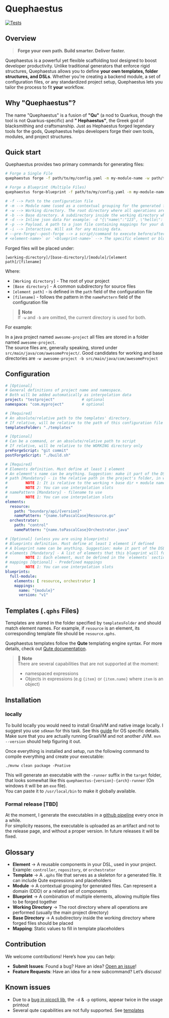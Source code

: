 # Quephaestus

[![Tests](https://github.com/FreifeldRoyi/Quephaestus/actions/workflows/build-and-test.yaml/badge.svg)](https://github.com/FreifeldRoyi/Quephaestus/actions/workflows/build-and-test.yaml)

## Overview
> **Forge your own path. Build smarter. Deliver faster.**

Quephaestus is a powerful yet flexible scaffolding tool designed to boost developer productivity. Unlike traditional
generators that enforce rigid structures, Quephaestus allows you to define **your own templates, folder structures, and
DSLs**. Whether you're creating a backend module, a set of configuration files, or any standardized project setup,
Quephaestus lets you tailor the process to fit **your** workflow.

## Why "Quephaestus"?

The name "Quephaestus" is a fusion of **"Qu"** (a nod to Quarkus, though the tool is not Quarkus-specific) and **"
Hephaestus"**, the Greek god of blacksmithing and craftsmanship. Just as Hephaestus forged legendary tools for the gods,
Quephaestus helps developers forge their own tools, modules, and project structures.

## Quick start

Quephaestus provides two primary commands for generating files:

```sh
# Forge a Single File
quephaestus forge -f path/to/my/config.yaml -m my-module-name -w path/to/working-directory -b path/to/base-directory my-element-name

# Forge a Blueprint (Multiple Files)
quephaestus forge-blueprint -f path/to/my/config.yaml -m my-module-name -w path/to/working-directory -b path/to/base-directory my-blueprint-name

# -f --> Path to the configuration file  
# -m --> Module name (used as a contextual grouping for the generated files)  
# -w --> Working directory. The root directory where all operations are performed (typically the project's main directory)  
# -b --> Base directory. A subdirectory inside the working directory where the forged files should be placed  
# -d --> Inline json data For example: -d "{\"name\":"123", \"hello\": \"world\"}"
# -p --> Payload. A path to a json file containing mappings for your data
# -i --> Interactive. Will ask for any missing data.   
# --pre-forge/--post-forge --> a script/command to execute before/after the forge completion
# <element-name>` or `<blueprint-name>` --> The specific element or blueprint to generate.  
```

Forged files will be placed under:

```
[working-directory]/[base-directory]/[module]/[element path]/[filename]
```

Where:

- `[Working directory]` - The root of your project
- `[Base directory]` - A common subdirectory for source files
- `[element path]` - is defined in the `path` field of the configuration file
- `[filename]` - follows the pattern in the `namePattern` field of the configuration file

> 📘 **Note**     
> If `-w` and `-b` are omitted, the current directory is used for both.

For example:  

In a java project named `awesome-project` all files are stored in a folder named `awesome-project`.  
The source files are, generally speaking, stored under `src/main/java/com/awesomeProject/`.
Good candidates for working and base directories are `-w awesome-project -b src/main/java/com/awesomeProject`

## Configuration

```yaml
# [Optional]
# General definitions of project name and namespace. 
# Both will be added automatically as interpolation data
project: "testproject"            # optional
namespace: "com.myproject"        # optional

# [Required]
# An absolute/relative path to the templates' directory.
# If relative, will be relative to the path of this configuration file
templatesFolder: "./templates"

# [Optional]
# Can be a command, or an absolute/relative path to script
# If relative, will be relative to the WORKING directory only
preForgeScript: "git commit"      
postForgeScript: "./build.sh"     

# [Required]
# Elements definition. Must define at least 1 element
# An element's name can be anything. Suggestion: make it part of the DSL you use on a daily basis
# path [Mandatory] - is the relative path in the project's folder, in which this element should be created
#        NOTE 1: It is relative to the working + base dir + module name (`-m`) --> workingDir/baseDir/moduleName/path
#        NOTE 2: You can use interpolation slots
# namePattern [Mandatory] - filename to use
#        NOTE 1: You can use interpolation slots
elements:
  resource:
    path: "boundary/api/{version}"
    namePattern: "{name.toPascalCase}Resource.go"
  orchestrator:
    path: "control"
    namePattern: "{name.toPascalCase}Orchestrator.java"

# [Optional] (unless you are using blueprints)
# Blueprints definition. Must define at least 1 element if defined
# A blueprint name can be anything. Suggestion: make it part of the DSL you use on a daily basis
# elements [Mandatory] - A list of elements that this blueprint will forge. 
#        NOTE 1: Each element, must be defined in the `elements` section
# mappings [Optional] - Predefined mappings
#        NOTE 1: You can use interpolation slots
blueprints:
  full-module:
    elements: [ resource, orchestrator ]
    mappings:
      name: "{module}"
      version: "v1"
```
## Templates (`.qphs` Files)

Templates are stored in the folder specified by `templatesFolder` and should match element names. For example, if
`resource` is an element, its corresponding template file should be `resource.qphs`.

Quephaestus templates follow the **Qute** templating engine syntax. For more details, check out [Qute documentation](https://quarkus.io/guides/qute).  

> 📘 **Note**     
> There are several capabilities that are not supported at the moment:
> * namespaced expressions
> * Objects in expressions (e.g `{item}` or `{item.name}` where `item` is an object)

## Installation

### locally

To build locally you would need to install GraalVM and native image locally.
I suggest you use `sdkman` for this task. See this [guide](https://www.graalvm.org/latest/getting-started/#installing) for OS specific details.
Make sure that you are actually running GraalVM and not another JVM.
`mvn --version` should help figuring it out.  

Once everything is installed and setup, run the following command to compile everything and create your executable:

```shell
./mvnw clean package -Pnative
```

This will generate an executable with the `-runner` suffix in the `target` folder, that looks somewhat like this 
`quephaestus-{version}-{arch}-runner` (On windows it will be an `exe` file).  
You can paste it to `/usr/local/bin` to make it globally available.

### Formal release [TBD]

At the moment, I generate the executables in a [github pipeline](https://github.com/FreifeldRoyi/Quephaestus/actions/workflows/generate-executables.yaml) every once in a while.  
For simplicity reasons, the executable is uploaded as an artifact and not to the release page, and without a proper version.  In future releases it will be fixed.  

## Glossary

- **Element** → A reusable components in your DSL, used in your project. Example: `controller`, `repository`, or
  `orchestrator`
- **Template** → A `.qphs` file that serves as a skeleton for a generated file. It can include Qute expressions and
  placeholders
- **Module** → A contextual grouping for generated files. Can represent a domain (DDD) or a related set of components
- **Blueprint** → A combination of multiple elements, allowing multiple files to be forged together
- **Working Directory** → The root directory where all operations are performed (usually the main project directory)
- **Base Directory** → A subdirectory inside the working directory where forged files should be placed
- **Mapping**: Static values to fill in template placeholders

## Contribution

We welcome contributions! Here’s how you can help:

- **Submit Issues**: Found a bug? Have an
  idea? [Open an issue](https://github.com/FreifeldRoyi/Quephaestus/issues/new/choose)!
- **Feature Requests**: Have an idea for a new subcommand? Let’s discuss!

## Known issues

* Due to a [bug in picocli lib](https://github.com/remkop/picocli/issues/2309), the `-d` & `-p` options, appear twice in
  the usage printout
* Several qute capabilities are not fully supported. See [templates](#templates-qphs-files)